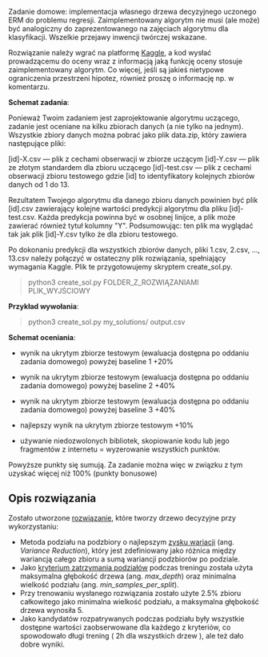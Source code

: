 Zadanie domowe: implementacja własnego drzewa decyzyjnego uczonego ERM do problemu regresji. Zaimplementowany algorytm
nie musi (ale może) być analogiczny do zaprezentowanego na zajęciach algorytmu dla klasyfikacji. Wszelkie przejawy
inwencji twórczej wskazane.

Rozwiązanie należy wgrać na
platformę [Kaggle](https://www.kaggle.com/account/login?returnUrl=%2Ft%2F3f60a54f1c0b4d38a26b88b4df1d024f), a kod wysłać
prowadzącemu do oceny wraz z informacją jaką funkcję oceny
stosuje zaimplementowany algorytm. Co więcej, jeśli są jakieś nietypowe ograniczenia przestrzeni hipotez, również proszę
o informację np. w komentarzu.

**Schemat zadania**:

Ponieważ Twoim zadaniem jest zaprojektowanie algorytmu uczącego, zadanie jest oceniane na kilku zbiorach danych (a nie
tylko na jednym). Wszystkie zbiory danych można pobrać jako plik data.zip, który zawiera następujące pliki:

[id]-X.csv — plik z cechami obserwacji w zbiorze uczącym
[id]-Y.csv — plik ze złotym standardem dla zbioru uczącego
[id]-test.csv — plik z cechami obserwacji zbioru testowego
gdzie [id] to identyfikatory kolejnych zbiorów danych od 1 do 13.

Rezultatem Twojego algorytmu dla danego zbioru danych powinien być plik [id].csv zawierający kolejne wartości predykcji
algorytmu dla pliku [id]-test.csv. Każda predykcja powinna być w osobnej linijce, a plik może zawierać również tytuł
kolumny "Y". Podsumowując: ten plik ma wyglądać tak jak plik [id]-Y.csv tylko że dla zbioru testowego.

Po dokonaniu predykcji dla wszystkich zbiorów danych, pliki 1.csv, 2.csv, …, 13.csv należy połączyć w ostateczny plik
rozwiązania, spełniający wymagania Kaggle. Plik te przygotowujemy skryptem create_sol.py.

> python3 create_sol.py FOLDER_Z_ROZWIĄZANIAMI PLIK_WYJŚCIOWY

**Przykład wywołania**:
> python3 create_sol.py my_solutions/ output.csv

**Schemat oceniania**:

- wynik na ukrytym zbiorze testowym (ewaluacja dostępna po oddaniu zadania domowego)  powyżej baseline 1 +20%

- wynik na ukrytym zbiorze testowym (ewaluacja dostępna po oddaniu zadania domowego)  powyżej baseline 2 +40%

- wynik na ukrytym zbiorze testowym (ewaluacja dostępna po oddaniu zadania domowego)  powyżej baseline 3 +40%

- najlepszy wynik na ukrytym zbiorze testowym +10%
- używanie niedozwolonych bibliotek, skopiowanie kodu lub jego fragmentów z internetu = wyzerowanie wszystkich punktów.

Powyższe punkty się sumują. Za zadanie można więc w związku z tym uzyskać więcej niż 100% (punkty bonusowe)

## Opis rozwiązania

Zostało utworzone [rozwiązanie](./src/main.py), które tworzy drzewo decyzyjne przy wykorzystaniu:

- Metoda podziału na podzbiory o najlepszym [zysku wariacji](./src/mods/utils/math.py) (ang. *Variance Reduction*),
  który jest zdefiniowany jako różnica między wariancją całego zbioru a sumą wariancji podzbiorów po podziale.
- Jako [kryterium zatrzymania podziałów](./src/mods/structures/node.py) podczas treningu została użyta maksymalna głębokość drzewa (ang. *max_depth*)
  oraz minimalna wielkość podziału (ang. *min_samples_per_split*).
- Przy trenowaniu wysłanego rozwiązania zostało użyte 2.5% zbioru całkowitego jako minimalna wielkość podziału, a
  maksymalna głębokość drzewa wynosiła 5.
- Jako kandydatów rozpatrywanych podczas podziału były wszystkie dostępne wartości zaobserwowane dla każdego z kryteriów, co spowodowało długi trening ( 2h dla wszystkich drzew ), ale też dało dobre wyniki.
